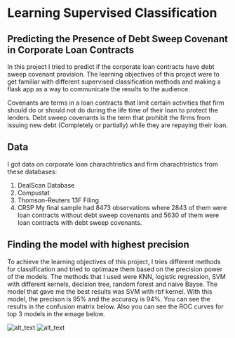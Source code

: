 # Learning Supervised Classification

## Predicting the Presence of Debt Sweep Covenant in Corporate Loan Contracts

In this project I tried to predict if the corporate loan contracts have debt sweep covenant provision. The learning objectives of this project were to get familiar with different supervised classification methods and making a flask app as a way to communicate the results to the audience. 

Covenants are terms in a loan contracts that limit certain activities that firm should do or should not do during the life time of their loan to protect the lenders. Debt sweep covenants is the term that prohibit the firms from issuing new debt (Completely or partially) while they are repaying their loan. 


## Data 
I got data on corporate loan charachtristics and firm charachtristics from these databases:
1) DealScan Database
2) Compustat
3) Thomson-Reuters 13F Filing
4) CRSP
My final sample had 8473 observations where 2843 of them were loan contracts without debt sweep covenants and 5630 of them were loan contracts with debt sweep covenants.

## Finding the model with highest precision
To achieve the learning objectives of this project, I tries different methods for classification and tried to optimaze them based on the precision power of the models. The methods that I used were KNN, logistic regression, SVM with different kernels, decision tree, random forest and naive Bayse. The model that gave me the best results was SVM with rbf kernel. With this model, the precison is 95% and the accuracy is 94%. You can see the results in the confusion matrix below. Also you can see the ROC curves for top 3 models in the emage below. 
 

![alt_text](https://github.com/mymnazari/mymnazari.github.io/blob/master/images/p3_1.png)
![alt_text](https://github.com/mymnazari/mymnazari.github.io/blob/master/images/p3_2.png)





